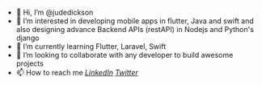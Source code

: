 - 👋 Hi, I’m @judedickson
- 👀 I’m interested in developing mobile apps
     in flutter, Java and swift and also designing
     advance Backend APIs (restAPI) in Nodejs
     and Python's django
- 🌱 I’m currently learning Flutter, Laravel, Swift
- 💞️ I’m looking to collaborate with any developer
     to build awesome projects
- 📫 How to reach me 
          [*LinkedIn*](https://www.linkedin.com/mwlite/in/jude-dickson-bb3055152)
          [*Twitter*](https://www.twitter.com/judeclassic24)

<!---
judedickson/judedickson is a ✨ special ✨ repository because its `README.md` (this file) appears on your GitHub profile.
You can click the Preview link to take a look at your changes.
--->
